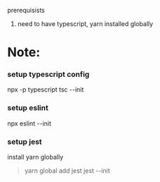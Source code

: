 prerequisists
1) need to have typescript, yarn installed globally 

# Note:

### setup typescript config
npx -p typescript tsc --init

### setup eslint
npx eslint --init

### setup jest
install yarn globally 
> yarn global add jest
jest --init
